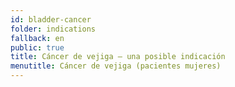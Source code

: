 ```yaml
---
id: bladder-cancer
folder: indications
fallback: en
public: true
title: Cáncer de vejiga – una posible indicación
menutitle: Cáncer de vejiga (pacientes mujeres)
---
```

